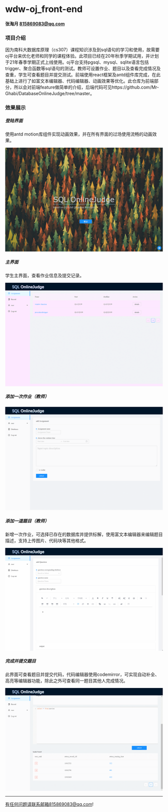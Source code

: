 # wdw-oj_front-end

**张淘月 815869083@qq.com**

### 项目介绍

因为南科大数据库原理（cs307）课程知识涉及到sql语句的学习和使用，故需要oj平台来优化老师和同学的课程体验。此项目已经在20年秋季学期试用，并计划于21年春季学期正式上线使用。oj平台支持pgsql、mysql、sqlite语言包括trigger、聚合函数等sql语句的测试。教师可设置作业、题目以及查看完成情况及查重，学生可查看题目并提交测试。前端使用react框架及antd组件库完成，在此基础上进行了如富文本编辑器、代码编辑器、动画效果等优化。此仓库为前端部分，所以会对前端feature做简单的介绍，后端代码可见https://github.com/Mr-Ghabi/DatabaseOnlineJudge/tree/master。

### 效果展示

##### 登陆界面

使用antd motion库组件实现动画效果，并在所有界面的过场使用流畅的动画效果。

![start](https://github.com/Noname690/wdw-oj_front-end/blob/main/assets/start.gif
)

##### 主界面

学生主界面，查看作业信息及提交记录。

![assignments](https://github.com/Noname690/wdw-oj_front-end/blob/main/assets/assignments.gif
)

##### 添加一次作业（教师）

![add_assignment](https://github.com/Noname690/wdw-oj_front-end/blob/main/assets/add_assignment.gif)

##### 添加一道题目（教师）

新增一次作业，可选择已存在的数据库并提供标解，使用富文本编辑器来编辑题目描述，支持上传图片、代码块等其他格式。

![add_question](https://github.com/Noname690/wdw-oj_front-end/blob/main/assets/add_question.gif)

##### 完成并提交题目

此界面可查看题目并提交代码，代码编辑器使用codemirror，可实现自动补全、高亮等编辑器功能，除此之外可查看同一题目其他人完成情况。

![codemirror](https://github.com/Noname690/wdw-oj_front-end/blob/main/assets/codemirror.gif)

---------------------------------------

有任何问题请联系邮箱815869083@qq.com!
